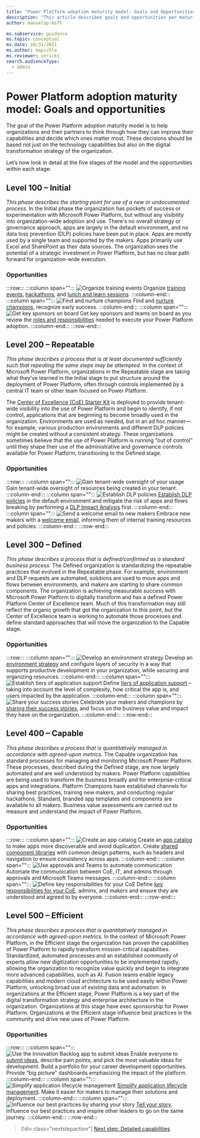 ```yaml
---
title: "Power Platform adoption maturity model: Goals and Opportunities - Microsoft Power Platform | MicrosoftDocs"
description: "This article describes goals and opportunities per maturity stage in the Power Platform adoption maturity model."
author: manuelap-msft

ms.subservice: guidance
ms.topic: conceptual
ms.date: 10/31/2021
ms.author: mapichle
ms.reviewer: sericks
search.audienceType: 
  - admin
---
```

# Power Platform adoption maturity model: Goals and opportunities

The goal of the Power Platform adoption maturity model is to help organizations and their partners to think through how they can improve their capabilities and decide which ones matter most. These decisions should be based not just on the technology capabilities but also on the digital transformation strategy of the organization.

Let’s now look in detail at the five stages of the model and the opportunities within each stage:

## Level 100 – Initial

*This phase describes the starting point for use of a new or undocumented process.* In the Initial phase the organization has pockets of success or experimentation with Microsoft Power Platform, but without any visibility into organization-wide adoption and use.  There's no overall strategy or governance approach, apps are largely in the default environment, and no data loss prevention (DLP) policies have been put in place.  Apps are mostly used by a single team and supported by the makers. Apps primarily use Excel and SharePoint as their data sources. The organization sees the potential of a strategic investment in Power Platform, but has no clear path forward for organization-wide execution.

### Opportunities

:::row:::
   :::column span="":::
      ![Organize training events](media/adoption-1.png "Organize training events")
      Organize [training events](https://aka.ms/powerappsdemos), [hackathons](hackathons.md), and [lunch and learn sessions](in-a-day.md#lunch-and-learn).
   :::column-end:::
   :::column span="":::
   ![Find and nurture champions](media/adoption-2.png "Find and nurture champions")
      Find and [nurture champions](champions.md), recognize early success.
   :::column-end:::
:::column span="":::
![Get key sponsors on board](media/adoption-3.png "Get key sponsors on board")
      Get key sponsors and teams on board as you review the [roles and responsibilities](roles.md) needed to execute your Power Platform adoption.
   :::column-end:::
:::row-end:::

## Level 200 – Repeatable

*This phase describes a process that is at least documented sufficiently such that repeating the same steps may be attempted.* In the context of Microsoft Power Platform, organizations in the Repeatable stage are taking what they’ve learned in the Initial stage to put structure around the deployment of Power Platform, often through controls implemented by a central IT team or other team focused on Power Platform.  

The [Center of Excellence (CoE) Starter Kit](../coe/starter-kit.md) is deployed to provide tenant-wide visibility into the use of Power Platform and begin to identify, if not control, applications that are beginning to become broadly used in the organization. Environments are used as needed, but in an ad hoc manner—for example, various production environments and different DLP policies might be created without a consistent strategy. These organizations sometimes believe that the use of Power Platform is running “out of control” until they shape their use of the administrative and governance controls available for Power Platform, transitioning to the Defined stage.

### Opportunities

:::row:::
   :::column span="":::
   ![Gain tenant-wide oversight of your usage](media/adoption-4.png "Gain tenant-wide oversight of your usage")
      Gain tenant-wide oversight of resources being created in your tenant.
   :::column-end:::
   :::column span="":::
      ![Establish DLP policies](media/adoption-5.png "Establish DLP policies")
      [Establish DLP policies](dlp-strategy.md) in the default environment and mitigate the risk of apps and flows breaking by performing a [DLP Impact Analysis](../coe/core-components.md#dlp-editor-v2) first.
   :::column-end:::
:::column span="":::
   ![Send a welcome email to new makers](media/adoption-6.png "Send a welcome email to new makers")
      Embrace new makers with a [welcome email](onboard-makers.md), informing them of internal training resources and policies.
   :::column-end:::
:::row-end:::

## Level 300 – Defined

*This phase describes a process that is defined/confirmed as a standard business process.* The Defined organization is standardizing the repeatable practices that evolved in the Repeatable phase. For example, environment and DLP requests are automated, solutions are used to move apps and flows between environments, and makers are starting to share common components. The organization is achieving measurable success with Microsoft Power Platform to digitally transform and has a defined Power Platform Center of Excellence team.  Much of this transformation may still reflect the organic growth that got the organization to this point, but the Center of Excellence team is working to automate those processes and define standard approaches that will move the organization to the Capable stage.

### Opportunities

:::row:::
   :::column span="":::
      ![Develop an environment strategy](media/adoption-7.png "Develop an environment strategy")
      Develop an [environment strategy](../white-papers/environment-strategy.md) and configure layers of security in a way that supports productive development in your organization, while securing and organizing resources.
   :::column-end:::
   :::column span="":::
      ![Establish tiers of application support](media/adoption-8.png "Establish tiers of application support")
     Define [tiers of application support](/power-platform/guidance/white-papers/environment-strategy#new-environments) – taking into account the level of complexity, how critical the app is, and users impacted by the application.
   :::column-end:::
:::column span="":::
   ![Share your success stories](media/adoption-9.png "Share your success stories")
      Celebrate your makers and champions by [sharing their success stories](show-and-tell.md), and focus on the business value and impact they have on the organization.
   :::column-end:::
:::row-end:::

## Level 400 – Capable

*This phase describes a process that is quantitatively managed in accordance with agreed-upon metrics.* The Capable organization has standard processes for managing and monitoring Microsoft Power Platform.  These processes, described during the Defined stage, are now largely automated and are well understood by makers.  Power Platform capabilities are being used to transform the business broadly and for enterprise-critical apps and integrations. Platform Champions have established channels for sharing best practices, training new makers, and conducting regular hackathons.  Standard, branded app templates and components are available to all makers. Business value assessments are carried out to measure and understand the impact of Power Platform.

### Opportunities

:::row:::
   :::column span="":::
      ![Create an app catalog](media/adoption-10.png "Create an app catalog")
      Create an [app catalog](../coe/core-components.md#app-catalog) to make apps more discoverable and avoid duplication.
Create [shared component libraries](reusable.md) with common design patterns, such as headers and navigation to ensure consistency across apps.
   :::column-end:::
   :::column span="":::
      ![Use approvals and Teams to automate communication](media/adoption-11.png "Use approvals and Teams to automate communication")
     Automate the communication between CoE, IT, and admins through approvals and Microsoft Teams messages.
   :::column-end:::
:::column span="":::
   ![Define key responsibilities for your CoE](media/adoption-12.png "Define key responsibilities for your CoE")
      Define [key responsibilities for your CoE](coe.md), admins, and makers and ensure they are understood and agreed to by everyone.
   :::column-end:::
:::row-end:::

## Level 500 – Efficient

*This phase describes a process that is quantitatively managed in accordance with agreed-upon metrics.*  In the context of Microsoft Power Platform, in the Efficient stage the organization has proven the capabilities of Power Platform to rapidly transform mission-critical capabilities.  Standardized, automated processes and an established community of experts allow new digitization opportunities to be implemented rapidly, allowing the organization to recognize value quickly and begin to integrate more advanced capabilities, such as AI. Fusion teams enable legacy capabilities and modern cloud architecture to be used easily within Power Platform, unlocking broad use of existing data and automation. In organizations at the Efficient stage, Power Platform is a key part of the digital transformation strategy and enterprise architecture in the organization. Organizations at this stage have exec sponsorship for Power Platform. Organizations at the Efficient stage influence best practices in the community and drive new uses of Power Platform.

### Opportunities

:::row:::
   :::column span="":::
      ![Use the Innovation Backlog app to submit ideas](media/adoption-13.png "Use the Innovation Backlog app to submit ideas")
      Enable everyone to [submit ideas](../coe/use-innovationbacklog.md), describe pain points, and pick the most valuable ideas for development. Build a portfolio for your career development opportunities. Provide “big picture” dashboards emphasizing the impact of the platform.
   :::column-end:::
   :::column span="":::
      ![Simplify application lifecycle management](media/adoption-14.png "Simplify application lifecycle management")
     [Simplify application lifecycle management](../coe/almaccelerator-components.md). Make it easier for makers to manage their solutions and deployment.
   :::column-end:::
:::column span="":::
   ![Influence our best practices by sharing your story](media/adoption-15.png "Influence our best practices by sharing your story")
      [Tell your story](https://aka.ms/powerplatformstories). Influence our best practices and inspire other leaders to go on the same journey.
   :::column-end:::
:::row-end:::

> [!div class="nextstepaction"]
> [Next step: Detailed capabilities](maturity-model-details.md)
